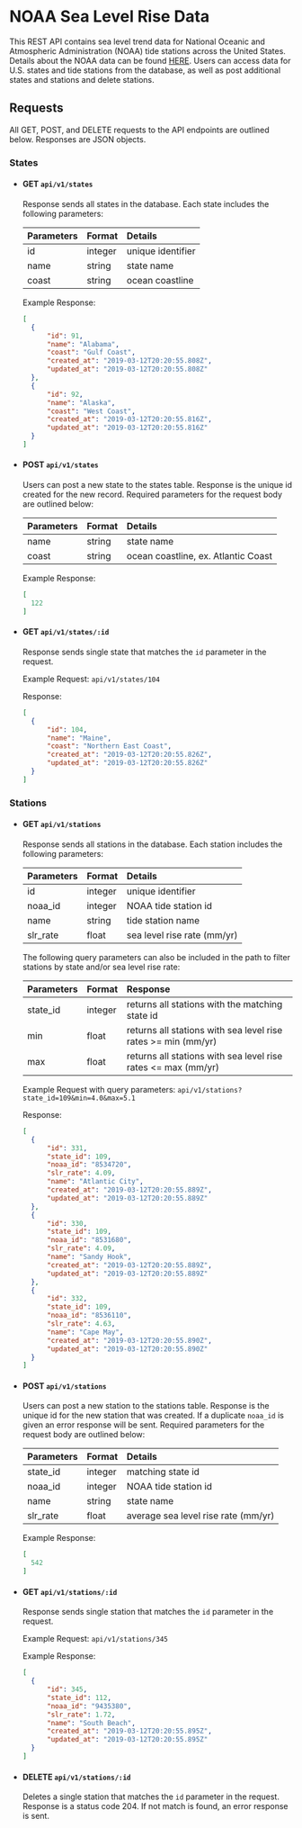 # NOAA Sea Level Rise Data
This REST API contains sea level trend data for National Oceanic and Atmospheric Administration (NOAA) tide stations across the United States. Details about the NOAA data can be found [HERE](https://tidesandcurrents.noaa.gov/sltrends/sltrends_us.html). Users can access data for U.S. states and tide stations from the database, as well as post additional states and stations and delete stations.

## Requests
All GET, POST, and DELETE requests to the API endpoints are outlined below. Responses are JSON objects.

### States

* #### GET `api/v1/states`
  Response sends all states in the database. Each state includes the following parameters:
  
  | Parameters | Format  | Details           |
  | :----------|:--------|:------------------|
  | id         | integer | unique identifier |
  | name       | string  | state name        |
  | coast      | string  | ocean coastline   |
  
  Example Response:
  ```json
  [
    {
        "id": 91,
        "name": "Alabama",
        "coast": "Gulf Coast",
        "created_at": "2019-03-12T20:20:55.808Z",
        "updated_at": "2019-03-12T20:20:55.808Z"
    },
    {
        "id": 92,
        "name": "Alaska",
        "coast": "West Coast",
        "created_at": "2019-03-12T20:20:55.816Z",
        "updated_at": "2019-03-12T20:20:55.816Z"
    }
  ]
  ```
  
* #### POST `api/v1/states`
  Users can post a new state to the states table. Response is the unique id created for the new record. Required parameters for the request body are outlined below:
  
  | Parameters | Format  | Details                             |
  | :----------|:--------|:------------------------------------|
  | name       | string  | state name                          |
  | coast      | string  | ocean coastline, ex. Atlantic Coast |
  
  Example Response:
  ```json
  [
    122
  ]
  ```
  
* #### GET `api/v1/states/:id`
  Response sends single state that matches the `id` parameter in the request.
  
  Example Request: `api/v1/states/104`
  
  Response:
  ```json
  [
    {
        "id": 104,
        "name": "Maine",
        "coast": "Northern East Coast",
        "created_at": "2019-03-12T20:20:55.826Z",
        "updated_at": "2019-03-12T20:20:55.826Z"
    }
  ]
  ```
  
### Stations

* #### GET `api/v1/stations`
  Response sends all stations in the database. Each station includes the following parameters:
  
  | Parameters | Format  | Details                     |
  | :----------|:--------|:----------------------------|
  | id         | integer | unique identifier           |
  | noaa_id    | integer | NOAA tide station id        |
  | name       | string  | tide station name           |
  | slr_rate   | float   | sea level rise rate (mm/yr) |
  
  The following query parameters can also be included in the path to filter stations by state and/or sea level rise rate:
  
  | Parameters | Format  | Response                                                      |
  | :----------|:--------|:--------------------------------------------------------------|
  | state_id   | integer | returns all stations with the matching state id               |
  | min        | float   | returns all stations with sea level rise rates >= min (mm/yr) |
  | max        | float   | returns all stations with sea level rise rates <= max (mm/yr) |
  
  Example Request with query parameters: `api/v1/stations?state_id=109&min=4.0&max=5.1`
  
  Response:
  ```json
  [
    {
        "id": 331,
        "state_id": 109,
        "noaa_id": "8534720",
        "slr_rate": 4.09,
        "name": "Atlantic City",
        "created_at": "2019-03-12T20:20:55.889Z",
        "updated_at": "2019-03-12T20:20:55.889Z"
    },
    {
        "id": 330,
        "state_id": 109,
        "noaa_id": "8531680",
        "slr_rate": 4.09,
        "name": "Sandy Hook",
        "created_at": "2019-03-12T20:20:55.889Z",
        "updated_at": "2019-03-12T20:20:55.889Z"
    },
    {
        "id": 332,
        "state_id": 109,
        "noaa_id": "8536110",
        "slr_rate": 4.63,
        "name": "Cape May",
        "created_at": "2019-03-12T20:20:55.890Z",
        "updated_at": "2019-03-12T20:20:55.890Z"
    }
  ]
  ```
  
* #### POST `api/v1/stations`
  Users can post a new station to the stations table. Response is the unique id for the new station that was created. If a duplicate `noaa_id` is given an error response will be sent. Required parameters for the request body are outlined below:
  
  | Parameters | Format  | Details                             |
  | :----------|:--------|:------------------------------------|
  | state_id   | integer | matching state id                   |
  | noaa_id    | integer | NOAA tide station id                |
  | name       | string  | state name                          |
  | slr_rate   | float   | average sea level rise rate (mm/yr) |
  
  Example Response:
  ```json
  [
    542
  ]
  ```
  
* #### GET `api/v1/stations/:id`
  Response sends single station that matches the `id` parameter in the request.
  
  Example Request: `api/v1/stations/345`
  
  Example Response:
  ```json
  [
    {
        "id": 345,
        "state_id": 112,
        "noaa_id": "9435380",
        "slr_rate": 1.72,
        "name": "South Beach",
        "created_at": "2019-03-12T20:20:55.895Z",
        "updated_at": "2019-03-12T20:20:55.895Z"
    }
  ]
  ```

* #### DELETE `api/v1/stations/:id`
  Deletes a single station that matches the `id` parameter in the request. Response is a status code 204. If not match is found, an error response is sent.
